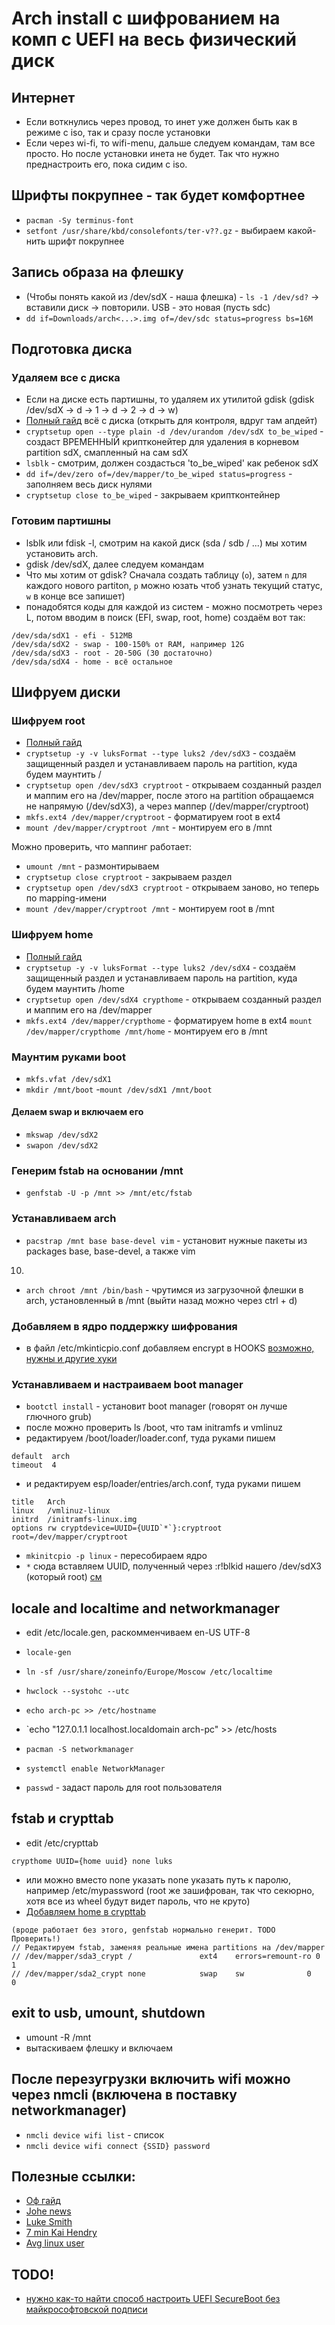 # Arch install c шифрованием на комп с UEFI на весь физический диск

## Интернет
- Если воткнулись через провод, то инет уже должен быть как в режиме с iso, так и сразу после установки
- Если через wi-fi, то wifi-menu, дальше следуем командам, там все просто. Но после установки инета не будет. Так что нужно преднастроить его, пока сидим с iso.
## Шрифты покрупнее - так будет комфортнее
- `pacman -Sy terminus-font`
- `setfont /usr/share/kbd/consolefonts/ter-v??.gz` - выбираем какой-нить шрифт покрупнее
## Запись образа на флешку
- (Чтобы понять какой из /dev/sdX - наша флешка) - `ls -1 /dev/sd?` -> вставили диск -> повторили. USB - это новая (пусть sdc)
- `dd if=Downloads/arch<...>.img of=/dev/sdc status=progress bs=16M`
## Подготовка диска
### Удаляем все с диска
- Если на диске есть партишны, то удаляем их утилитой gdisk (gdisk /dev/sdX -> d -> 1 -> d -> 2 -> d -> w)
- [Полный гайд](https://wiki.archlinux.org/index.php/Dm-crypt/Drive_preparation#Secure_erasure_of_the_hard_disk_drive) всё с диска (открыть для контроля, вдруг там апдейт)
- `cryptsetup open --type plain -d /dev/urandom /dev/sdX to_be_wiped` - создаст ВРЕМЕННЫЙ криптконейтер для удаления в корневом partition sdX, смапленный на сам sdX
- `lsblk` - смотрим, должен создасться 'to_be_wiped' как ребенок sdX
- `dd if=/dev/zero of=/dev/mapper/to_be_wiped status=progress` - заполняем весь диск нулями
- `cryptsetup close to_be_wiped` - закрываем криптконтейнер
### Готовим партишны
- lsblk или fdisk -l, смотрим на какой диск (sda / sdb / ...) мы хотим установить arch.
- gdisk /dev/sdX, далее следуем командам
- Что мы хотим от gdisk? Сначала создать таблицу (`o`), затем `n` для каждого нового partiton, `p` можно юзать чтоб узнать текущий статус, `w` в конце все запишет)
- понадобятся коды для каждой из систем - можно посмотреть через L, потом вводим в поиск (EFI, swap, root, home)
создаём вот так:
```
/dev/sda/sdX1 - efi - 512MB
/dev/sda/sdX2 - swap - 100-150% от RAM, например 12G
/dev/sda/sdX3 - root - 20-50G (30 достаточно)
/dev/sda/sdX4 - home - всё остальное
```
## Шифруем диски
### Шифруем root
- [Полный гайд](https://wiki.archlinux.org/index.php/Dm-crypt/Encrypting_an_entire_system#LUKS_on_a_partition)
- `cryptsetup -y -v luksFormat --type luks2 /dev/sdX3` - создаём защищенный раздел и устанавливаем пароль на partition, куда будем маунтить /
- `cryptsetup open /dev/sdX3 cryptroot` - открываем созданный раздел и маппим его на /dev/mapper, после этого на partition обращаемся не напрямую (/dev/sdX3), а через маппер (/dev/mapper/cryptroot)
- `mkfs.ext4 /dev/mapper/cryptroot` - форматируем root в ext4
- `mount /dev/mapper/cryptroot /mnt` - монтируем его в /mnt

Можно проверить, что маппинг работает:

- `umount /mnt` - размонтирываем
- `cryptsetup close cryptroot` - закрываем раздел 
- `cryptsetup open /dev/sdX3 cryptroot` - открываем заново, но теперь по mapping-имени
- `mount /dev/mapper/cryptroot /mnt` - монтируем root в /mnt

### Шифруем home
- [Полный гайд](https://wiki.archlinux.org/index.php/Dm-crypt/Encrypting_a_non-root_file_system#Partition)
- `cryptsetup -y -v luksFormat --type luks2 /dev/sdX4` - создаём защищенный раздел и устанавливаем пароль на partition, куда будем маунтить /home
- `cryptsetup open /dev/sdX4 crypthome` - открываем созданный раздел и маппим его на /dev/mapper
- `mkfs.ext4 /dev/mapper/crypthome` - форматируем home в ext4
 `mount /dev/mapper/crypthome /mnt/home` - монтируем его в /mnt

### Маунтим руками boot
- `mkfs.vfat /dev/sdX1`
- `mkdir /mnt/boot`
-`mount /dev/sdX1 /mnt/boot`
#### Делаем swap и включаем его
- `mkswap /dev/sdX2`
- `swapon /dev/sdX2`
### Генерим fstab на основании /mnt
- `genfstab -U -p /mnt >> /mnt/etc/fstab`
### Устанавливаем arch
- `pacstrap /mnt base base-devel vim` - установит нужные пакеты из packages base, base-devel, а также vim
10.
- `arch chroot /mnt /bin/bash` - чрутимся из загрузочной флешки в arch, установленный в /mnt (выйти назад можно через ctrl + d)
### Добавляем в ядро поддержку шифрования
- в файл /etc/mkinticpio.conf добавляем encrypt в HOOKS [возможно, нужны и другие хуки](https://wiki.archlinux.org/index.php/Dm-crypt/Encrypting_an_entire_system#Configuring_mkinitcpio)
### Устанавливаем и настраиваем boot manager
- `bootctl install` - установит boot manager (говорят он лучше глючного grub)
- после можно проверить ls /boot, что там initramfs и vmlinuz
- редактируем /boot/loader/loader.conf, туда руками пишем
```
default  arch
timeout  4
```

- и редактируем esp/loader/entries/arch.conf, туда руками пишем
```
title   Arch
linux   /vmlinuz-linux
initrd  /initramfs-linux.img
options rw cryptdevice=UUID={UUID`*`}:cryptroot root=/dev/mapper/cryptroot
```

- `mkinitcpio -p linux` - пересобираем ядро
- `*` сюда вставляем UUID, полученный через :r!blkid нашего /dev/sdX3 (который root) [см](https://wiki.archlinux.org/index.php/Dm-crypt/Encrypting_an_entire_system#Configuring_the_boot_loader)


## locale and localtime and networkmanager
- edit /etc/locale.gen, раскомменчиваем en-US UTF-8
- `locale-gen`

- `ln -sf /usr/share/zoneinfo/Europe/Moscow /etc/localtime`
- `hwclock --systohc --utc`

- `echo arch-pc >> /etc/hostname`
- `echo "127.0.1.1 localhost.localdomain arch-pc" >> /etc/hosts

- `pacman -S networkmanager`
- `systemctl enable NetworkManager`

- `passwd` - задаст пароль для root пользователя
## fstab и crypttab
- edit /etc/crypttab
```
crypthome UUID={home uuid} none luks
```
- или можно вместо none указать none указать путь к паролю, например /etc/mypassword (root же зашифрован, так что секюрно, хотя все из wheel будут видет пароль, что не круто)
- [Добавляем home в crypttab](https://wiki.archlinux.org/index.php/Dm-crypt/System_configuration#crypttab)
```
(вроде работает без этого, genfstab нормально генерит. TODO Проверить!)
// Редактируем fstab, заменяя реальные имена partitions на /dev/mapper
// /dev/mapper/sda3_crypt /               ext4    errors=remount-ro 0       1
// /dev/mapper/sda2_crypt none            swap    sw              0       0
```
## exit to usb, umount, shutdown
- umount -R /mnt
- вытаскиваем флешку и включаем
## После перезугрузки включить wifi можно через nmcli (включена в поставку networkmanager)
- `nmcli device wifi list` - список
- `nmcli device wifi connect {SSID} password`


## Полезные ссылки:
- [Оф гайд](https://wiki.archlinux.org/index.php/installation_guide)
- [Johe news](https://www.youtube.com/watch?v=jF_24AUqyKU)
- [Luke Smith](https://www.youtube.com/watch?v=4PBqpX0_UOc)
- [7 min Kai Hendry](https://www.youtube.com/watch?v=DfC5hgdtbWY)
- [Avg linux user](https://www.youtube.com/watch?v=dOXYZ8hKdmc)


## TODO!
- [нужно как-то найти способ настроить UEFI SecureBoot без майкрософтовской подписи](https://habr.com/ru/post/457542)
